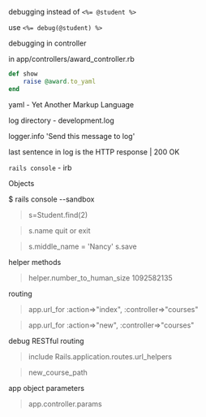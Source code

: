 debugging instead of ```<%= @student %>```

use ```<%= debug(@student) %>```

debugging in controller 

in app/controllers/award_controller.rb

```ruby
def show
    raise @award.to_yaml
end
```

yaml - Yet Another Markup Language

log directory - development.log

logger.info 'Send this message to log'

last sentence in log is the HTTP response | 200 OK

```rails console``` - irb

Objects

$ rails console --sandbox
> s=Student.find(2)

> s.name
> quit or exit

> s.middle_name = 'Nancy'
> s.save

helper methods

> helper.number_to_human_size 1092582135

routing

> app.url_for :action=>"index", :controller=>"courses"

> app.url_for :action=>"new", :controller=>"courses"

debug RESTful routing

> include Rails.application.routes.url_helpers

> new_course_path

app object parameters

> app.controller.params


